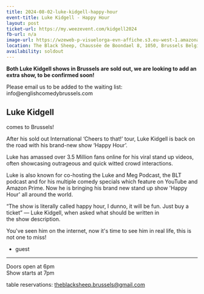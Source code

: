 ```yaml
---
title: 2024-08-02-luke-kidgell-happy-hour
event-title: Luke Kidgell - Happy Hour
layout: post
ticket-url: https://my.weezevent.com/kidgell2024
fb-url: n/a
image-url: https://wzeweb-p-visuelorga-evn-affiche.s3.eu-west-1.amazonaws.com/affiche_1108600.jpg
location: The Black Sheep, Chaussée de Boondael 8, 1050, Brussels Belgium
availability: soldout
---
```



<strong>Both Luke Kidgell shows in Brussels are sold out, we are looking to add an extra show, to be confirmed soon!</strong>

<p>Please email us to be added to the waiting list: info@englishcomedybrussels.com</p>

<h2>Luke Kidgell</h2><span> comes to Brussels!</span>

After his sold out International ‘Cheers to that!’ tour, Luke Kidgell is back on the road with his brand-new show ‘Happy Hour’.</p>

Luke has amassed over 3.5 Million fans online for his viral stand up videos, often showcasing outrageous and quick witted crowd interactions.</p>

Luke is also known for co-hosting the Luke and Meg Podcast, the BLT podcast and for his multiple comedy specials which feature on YouTube and Amazon Prime. Now he is bringing his brand new stand up show 'Happy Hour' all around the world.</p>

“The show is literally called happy hour, I dunno, it will be fun. Just buy a ticket” — Luke Kidgell, when asked what should be written in the show description.</p>

You've seen him on the internet, now it's time to see him in real life, this is not one to miss!</p>

+ guest 

<hr />
Doors open at 6pm<br>
Show starts at 7pm

table reservations: theblacksheep.brussels@gmail.com
